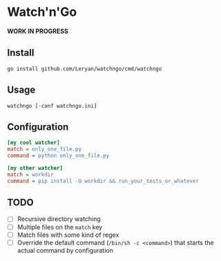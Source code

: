 # Watch'n'Go

**WORK IN PROGRESS**

## Install

```
go install github.com/Leryan/watchngo/cmd/watchngo
```

## Usage

```
watchngo [-conf watchngo.ini]
```

## Configuration

```ini
[my cool watcher]
match = only_one_file.py
command = python only_one_file.py

[my other watcher]
match = workdir
command = pip install -U workdir && run_your_tests_or_whatever
```

## TODO

 * [ ] Recursive directory watching
 * [ ] Multiple files on the `match` key
 * [ ] Match files with some kind of regex
 * [ ] Override the default command (`/bin/sh -c <command>`) that starts the actual command by configuration
